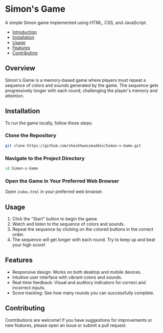 # Simon's Game
A simple Simon game implemented using HTML, CSS, and JavaScript.


* [Introduction](#introduction)
* [Installation](#installation)
* [Usage](#usage)
* [Features](#features)
* [Contributing](#contributing)

## Overview
Simon's Game is a memory-based game where players must repeat a sequence of colors and sounds generated by the game. The sequence gets progressively longer with each round, challenging the player's memory and attention.

## Installation
To run the game locally, follow these steps:

### Clone the Repository
```bash
git clone https://github.com/sheikhwasimuddin/Simon-s-Game.git
```

### Navigate to the Project Directory
```bash
cd Simon-s-Game
```

### Open the Game in Your Preferred Web Browser
Open `index.html` in your preferred web browser.

## Usage
1. Click the "Start" button to begin the game.
2. Watch and listen to the sequence of colors and sounds.
3. Repeat the sequence by clicking on the colored buttons in the correct order.
4. The sequence will get longer with each round. Try to keep up and beat your high score!

## Features
* Responsive design: Works on both desktop and mobile devices.
* Intuitive user interface with vibrant colors and sounds.
* Real-time feedback: Visual and auditory indicators for correct and incorrect inputs.
* Score tracking: See how many rounds you can successfully complete.

## Contributing
Contributions are welcome! If you have suggestions for improvements or new features, please open an issue or submit a pull request.

